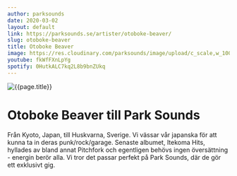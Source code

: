 ```yaml
---
author: parksounds
date: 2020-03-02
layout: default
link: https://parksounds.se/artister/otoboke-beaver/
slug: otoboke-beaver
title: Otoboke Beaver
image: https://res.cloudinary.com/parksounds/image/upload/c_scale,w_1000/v1583174548/otoboke-beaver-park-sounds-2020.jpg
youtube: fkWfFXnLpYg
spotify: 0HutkALC7kq2L8b9bnZUkq
---
```


![{{page.title}}]({{page.image}})

# Otoboke Beaver till Park Sounds

Från Kyoto, Japan, till Huskvarna, Sverige. Vi vässar vår japanska för att kunna ta in deras punk/rock/garage. Senaste albumet, Itekoma Hits, hyllades av bland annat Pitchfork och egentligen behövs ingen översättning - energin berör alla. Vi tror det passar perfekt på Park Sounds, där de gör ett exklusivt gig.
